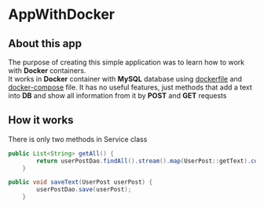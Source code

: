 # AppWithDocker
## About this app
The purpose of creating this simple application was to learn how to work with **Docker** containers.  
It works in **Docker** container with **MySQL** database
using [dockerfile](https://github.com/Evilkoy/AppWithDocker/blob/master/Dockerfile) and
[docker-compose](https://github.com/Evilkoy/AppWithDocker/blob/master/docker-compose.yml) file.
It has no useful features, just methods that add a text into **DB** and show all information from it by **POST** and **GET** requests
## How it works
There is only two methods in Service class
```java
public List<String> getAll() {
        return userPostDao.findAll().stream().map(UserPost::getText).collect(Collectors.toList());
    }

public void saveText(UserPost userPost) {
        userPostDao.save(userPost);
    }
```
